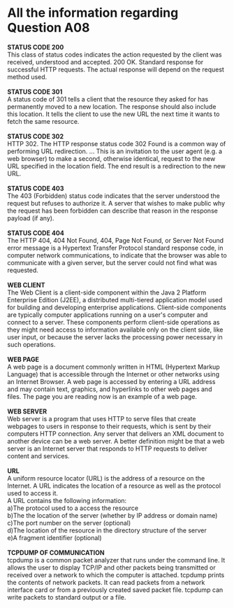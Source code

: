 # All the information regarding Question A08
**STATUS CODE 200** </br>
This class of status codes indicates the action requested by the client was received, understood and accepted. 200 OK. Standard response for successful HTTP requests. The actual response will depend on the request method used.</br></br>
**STATUS CODE 301** </br>
A status code of 301 tells a client that the resource they asked for has permanently moved to a new location. The response should also include this location. It tells the client to use the new URL the next time it wants to fetch the same resource.</br></br>
**STATUS CODE 302** </br>
HTTP 302. The HTTP response status code 302 Found is a common way of performing URL redirection. ... This is an invitation to the user agent (e.g. a web browser) to make a second, otherwise identical, request to the new URL specified in the location field. The end result is a redirection to the new URL.</br></br>
**STATUS CODE 403**</br>
The 403 (Forbidden) status code indicates that the server understood the request but refuses to authorize it. A server that wishes to make public why the request has been forbidden can describe that reason in the response payload (if any).</br></br>
**STATUS CODE 404**</br> 
The HTTP 404, 404 Not Found, 404, Page Not Found, or Server Not Found error message is a Hypertext Transfer Protocol standard response code, in computer network communications, to indicate that the browser was able to communicate with a given server, but the server could not find what was requested.</br></br>
**WEB CLIENT**</br>
The Web Client is a client-side component within the Java 2 Platform Enterprise Edition (J2EE), a distributed multi-tiered application model used for building and developing enterprise applications. Client-side components are typically computer applications running on a user's computer and connect to a server. These components perform client-side operations as they might need access to information available only on the client side, like user input, or because the server lacks the processing power necessary in such operations.</br></br>
**WEB PAGE**</br>
A web page is a document commonly written in HTML (Hypertext Markup Language) that is accessible through the Internet or other networks using an Internet Browser. A web page is accessed by entering a URL address and may contain text, graphics, and hyperlinks to other web pages and files. The page you are reading now is an example of a web page.</br></br>
**WEB SERVER**</br>
Web server is a program that uses HTTP to serve files that create webpages to users in response to their requests, which is sent by their computers HTTP connection. Any server that delivers an XML document to another device can be a web server. A better definition might be that a web server is an Internet server that responds to HTTP requests to deliver content and services.</br></br>
**URL** </br>
A uniform resource locator (URL) is the address of a resource on the Internet. A URL indicates the location of a resource as well as the protocol used to access it.</br>
A URL contains the following information:</br>
a)The protocol used to a access the resource</br>
b)The the location of the server (whether by IP address or domain name)</br>
c)The port number on the server (optional)</br>
d)The location of the resource in the directory structure of the server</br>
e)A fragment identifier (optional)</br></br>
**TCPDUMP OF COMMUNICATION**</br>
tcpdump is a common packet analyzer that runs under the command line. It allows the user to display TCP/IP and other packets being transmitted or received over a network to which the computer is attached. tcpdump prints the contents of network packets. It can read packets from a network interface card or from a previously created saved packet file. tcpdump can write packets to standard output or a file.</br></br>
